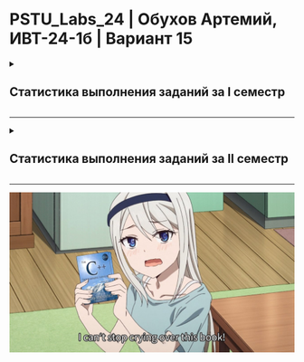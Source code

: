 # PSTU_Labs_24 | Обухов Артемий, ИВТ-24-1б | Вариант 15

<details>
<summary><h2>Статистика выполнения заданий за I семестр</h2></summary>
<br>
  
| ID задания | Код | Схема | Примечания |                                                 
| :----: | :----: | :----: | :----: |
| 1_1 | ✅ | ✅ |  |
| 1_2 | ✅ | ✅ |  |
| 1_3 | ✅ | ✅ |  |
| 1_switch | ✅ | 🕐 |  |
| ptr_1 | ✅ | ✅ |  |
| ptr_2 | ✅ | ✅ |  |
| ptr_3 | ✅ | ✅ |  |
| ptr_4 | ✅ | ✅ |  |
| ptr_5 | ✅ | ✅ |  |
| 2_1 | ✅ | ✅ |  |
| 2_2 | ✅ | ✅ |  |
| 2_3 | ✅ | ✅ |  |
| 2_4 | ✅ | ✅ |  |
| 2_5 | ✅ | ✅ |  |
| 2_6 | ✅ | ✅ |  |
| 2_7_1 | ✅ | ✅ |  |
| 2_7_2 | ✅ | ✅ |  |
| 2_7_3 | ✅ | ✅ |  |
| 2_8 | ✅ | ❌ |  |
| 2_9 | ✅ | ❌ |  |
| 2_10 | ✅ | ❌ |  |
| 2_11 | ✅ | ✅ |  |
| 2_12 | ✅ | ✅ |  |
| 2_13 | ✅ | ✅ |  |
| 2_14 | ✅ | ✅ |  |
| 2_15 | ✅ | ❌ |  |
| 2_16 | ✅ | ✅ |  |
| 2_17 | ✅ | ✅ |  |
| 2_18 | ✅ | ✅ |  |
| 2_19 | ✅ | ✅ |  |
| 2_20 | ✅ | ❌ |  |
| 2_21 | ✅ | ❌ |  |
| 2_22 | ✅ | ✅ |  |
| 2_23 | ✅ | ✅ |  |
| Логика | 5 | 5 |  |
| eq_half | ✅ | ✅ |  |
| eq_Newton | ✅ | ✅ |  |
| eq_it | ✅ | ✅ |  |
| recursion | ✅ | ✅ |  |
| Сумма | 38✅ | 32✅ |  |

</details>

_________________________________________________

<details>
<summary><h2>Статистика выполнения заданий за II семестр</h2></summary>
<br>
  
| ID задания | Код | Схема | Расположение |                                                 
| :----: | :----: | :----: | :----: |
| №4 | ✅ | 🕐 | Sem_2/Lab4  |
| Пузырёк | ✅ | ❌ | Sem_2/Labbubble |
| Выбор | ✅ | ❌ | Sem_2/Labchoice |
| Вставки | ✅ | ❌ | Sem_2/Labinsert |
| №5 | ✅ | ❌ | Sem_2/Lab5 |
| Ханой | ✅ | ❌ |  |
| 8 ферзей | ✅ | ❌ | Sem_2/8queens |
| №7.1 | ♻️ | ❌ | Sem_2/Lab7.1 |
| №7.2 | ✅ | ❌ | Sem_2/Lab7.2 |
| №6 (а почему она после №7? ладно.)| ✅ | ❌ | Sem_2/Lab6 |
| №10 | ✅ | ❌ | Sem_2/Lab10 |
| №11.1 | ✅ | ❌ | Sem_2/Lab11.1 |
| №11.2 | ✅ | ❌ | Sem_2/Lab11.2 |
| №11.3 | ✅ | ❌ |  |
| №11.4 | ✅ | ❌ |  |
| idef0 | 🕐 | 🕐 |  |
| №9 | ✅ | ❌ | Sem_2/Lab9 |
| Быстрая по Ломуто | ✅ | ❌ |  |
| Слияние | ✅ | ❌ |  |
| Блочная | ✅ | ❌ |  |
| Подсчётом | ✅ | ❌ |  |
| Шелл | ✅ | ❌ |  |
| Хоар | ✅ | ❌ |  |
| Многофазная с. | ❌ | ❌ |  |
| Естественная с. | ❌ | ❌ |  |
| Линейный поиск | ✅ | ❌ |  |
| Интерполяционный поиск | ✅ | ❌ |  |
| Бинарный поиск | ✅ | ❌ |  |
| Кнут-Моррис-Пратт | ✅ | ❌ |  |
| Бойер-Мур | ✅ | ❌ |  |
| Хэш-таблицы | ✅ | ✅ |  |
| Классы 1 | ✅ | ❌ |  |
| Классы 2 | ✅ | ❌ |  |
| Классы 3 | ✅ | ✅ |  |
| Классы 4 | ✅ | ✅ |  |
| Классы 5 | ✅ | ✅ |  |
| Классы 6 | ✅ | ✅ |  |
| Классы 7 | ✅ | ✅ |  |
| Классы 8 | ✅ | ✅ |  |
| Классы 9 | ✅ | ✅ |  |
| Классы 10 | ✅ | ✅ |  |
| Классы 11 | ✅ | ✅ |  |
| Классы 12 | ✅ | ✅ |  |
| Классы 13 | ✅ | ✅ |  |
| Деревья | ❌ | ❌ |  |
| Графы | ❌ | ❌ |  |
| Коммивояжёр | ❌ | ❌ |  |
| Творческая | ✅ | ✅ |  |
| **Сумма** |  |  |  |

</details>

________________________________________________

![alt text](https://github.com/vanlaukaus/PSTU_Labs_24/blob/main/Sem_1/misc/fvnRBkBVJhM.jpg)
